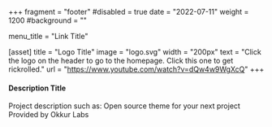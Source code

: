 +++
fragment = "footer"
#disabled = true
date = "2022-07-11"
weight = 1200
#background = ""

menu_title = "Link Title"

[asset]
  title = "Logo Title"
  image = "logo.svg"
  width = "200px"
  text = "Click the logo on the header to go to the homepage. Click this one to get rickrolled."
  url = "https://www.youtube.com/watch?v=dQw4w9WgXcQ"
+++

#### Description Title

Project description such as:
Open source theme for your next project
Provided by Okkur Labs
